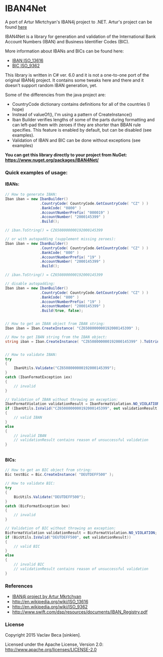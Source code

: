 # IBAN4Net
A port of Artur Mkrtchyan's IBAN4j project to .NET. Artur's project can be found <a href="https://github.com/arturmkrtchyan/iban4j" target="_blank">here</a>

IBAN4Net is a library for generation and validation of the International Bank Account Numbers (IBAN) and Business Identifier Codes (BIC).

More information about IBANs and BICs can be found here:

* <a href="http://en.wikipedia.org/wiki/ISO_13616" target="_blank">IBAN ISO_13616</a>
* <a href="http://en.wikipedia.org/wiki/ISO_9362" target="_blank">BIC ISO_9362</a>

This library is written in C# ver. 6.0 and it is not a one-to-one port of the original IBAN4j project. It contains some tweaks here and there and it doesn't support random IBAN generation, yet.

Some of the differencies from the java project are:

- CountryCode dictionary contains definitions for all of the countries (I hope)
- Instead of valueOf(), I'm using a pattern of CreateInstance()
- Iban Builder verifies lengths of some of the parts during formatting and can left-pad them with zeroes if they are shorter than BBAN rule specifies. This feature is enabled by default, but can be disabled (see examples).
- Validation of IBAN and BIC can be done without exceptions (see examples)


<b>You can get this library directly to your project from NuGet: <a href="https://www.nuget.org/packages/IBAN4Net/">https://www.nuget.org/packages/IBAN4Net/</a></b>


### Quick examples of usage:

#### IBANs:

```c#
// How to generate IBAN:
Iban iban = new IbanBuilder()
                .CountryCode( CountryCode.GetCountryCode( "CZ" ) )
                .BankCode( "0800" )
                .AccountNumberPrefix( "000019" )
                .AccountNumber( "2000145399" )
                .Build();

// iban.ToString() = CZ6508000000192000145399

// or with autopadding (supplement missing zeroes):
Iban iban = new IbanBuilder()
                .CountryCode( CountryCode.GetCountryCode( "CZ" ) )
                .BankCode( "800" )
                .AccountNumberPrefix( "19" )
                .AccountNumber( "2000145399" )
                .Build();

// iban.ToString() = CZ6508000000192000145399

// disable autopadding:
Iban iban = new IbanBuilder()
                .CountryCode( CountryCode.GetCountryCode( "CZ" ) )
                .BankCode( "800" )
                .AccountNumberPrefix( "19" )
                .AccountNumber( "2000145399" )
                .Build(true, false);


// How to get an IBAN object from IBAN string:
Iban iban = Iban.CreateInstance( "CZ6508000000192000145399" );

// How to get IBAN string from the IBAN object:
string iban = Iban.CreateInstance( "CZ6508000000192000145399" ).ToString();


// How to validate IBAN:
try
{
    IbanUtils.Validate("CZ6508000000192000145399");
}
catch (IbanFormatException iex)
{
    // invalid
}

// Validation of IBAN without throwing an exception:
IbanFormatViolation validationResult = IbanFormatViolation.NO_VIOLATION;
if (IbanUtils.IsValid("CZ6508000000192000145399", out validationResult))
{
    // valid IBAN
}
else
{
    // invalid IBAN
    // validationResult contains reason of unsuccessful validation
}



```

#### BICs:

```c#
// How to get an BIC object from string:
Bic testBic = Bic.CreateInstance( "DEUTDEFF500" );

// How to validate BIC:
try
{
    BicUtils.Validate("DEUTDEFF500");
}
catch (BicFormatException bex)
{
    // invalid
}

// Validation of BIC without throwing an exception:
BicFormatViolation validationResult = BicFormatViolation.NO_VIOLATION;
if (BicUtils.IsValid("DEUTDEFF500", out validationResult))
{
    // valid BIC
}
else
{
    // invalid BIC
    // validationResult contains reason of unsuccessful validation
}


```

### References
- <a href="https://github.com/arturmkrtchyan/iban4j">IBAN4j project by Artur Mkrtchyan</a>
- <a href="http://en.wikipedia.org/wiki/ISO_13616">http://en.wikipedia.org/wiki/ISO_13616</a>
- <a href="http://en.wikipedia.org/wiki/ISO_9362">http://en.wikipedia.org/wiki/ISO_9362</a>
- <a hhref="http://www.swift.com/dsp/resources/documents/IBAN_Registry.pdf">http://www.swift.com/dsp/resources/documents/IBAN_Registry.pdf</a>



### License
Copyright 2015 Vaclav Beca [sinkien].

Licensed under the Apache License, Version 2.0: http://www.apache.org/licenses/LICENSE-2.0
